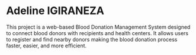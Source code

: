 # Adeline IGIRANEZA

This project is a web-based Blood Donation Management System designed to connect blood donors with recipients and health centers. 
It allows users to register and find nearby donors making the blood donation process faster, easier, and more efficient.